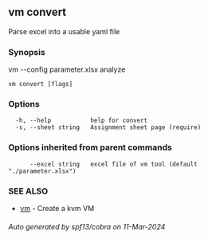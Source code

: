 ## vm convert

Parse excel into a usable yaml file

### Synopsis

vm  --config parameter.xlsx analyze 

```
vm convert [flags]
```

### Options

```
  -h, --help           help for convert
  -s, --sheet string   Assignment sheet page (require)
```

### Options inherited from parent commands

```
      --excel string   excel file of vm tool (default "./parameter.xlsx")
```

### SEE ALSO

* [vm](vm.md)	 - Create a kvm VM

###### Auto generated by spf13/cobra on 11-Mar-2024
